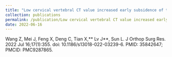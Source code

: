 ```yaml
---
title: "Low cervical vertebral CT value increased early subsidence of titanium mesh cage after anterior cervical corpectomy and fusion"
collection: publications
permalink: /publication/Low cervical vertebral CT value increased early subsidence of titanium mesh cage after anterior cervical corpectomy and fusion
date: 2022-06-16
---
```

Wang Z, Mei J, Feng X, Deng C, Tian X,** Lv J**, Sun L. J Orthop Surg Res. 2022 Jul 16;17(1):355. doi: 10.1186/s13018-022-03239-6. PMID: 35842647; PMCID: PMC9287865. 
